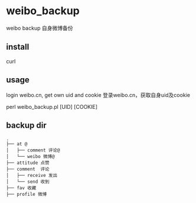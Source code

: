 # weibo_backup

weibo backup  自身微博备份

## install

curl

## usage

login weibo.cn, get own uid and cookie 登录weibo.cn，获取自身uid及cookie

perl weibo_backup.pl [UID] [COOKIE]

## backup dir

    .
    ├── at @
    │   ├── comment 评论@
    │   └── weibo 微博@
    ├── attitude 点赞
    ├── comment  评论
    │   ├── receive 发出
    │   └── send 收到
    ├── fav 收藏
    ├── profile 微博
